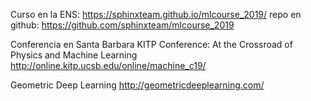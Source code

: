 Curso en la ENS:
https://sphinxteam.github.io/mlcourse_2019/ repo en github: https://github.com/sphinxteam/mlcourse_2019

Conferencia en Santa Barbara
KITP Conference: At the Crossroad of Physics and Machine Learning
http://online.kitp.ucsb.edu/online/machine_c19/


Geometric Deep Learning
http://geometricdeeplearning.com/
